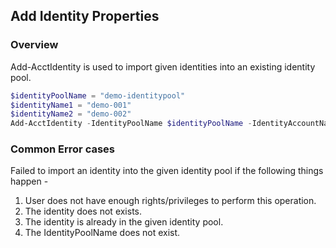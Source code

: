 ## Add Identity Properties

### Overview
Add-AcctIdentity is used to import given identities into an existing identity pool.

```powershell
$identityPoolName = "demo-identitypool"
$identityName1 = "demo-001"
$identityName2 = "demo-002"
Add-AcctIdentity -IdentityPoolName $identityPoolName -IdentityAccountName $identityName1, $identityName2

```
### Common Error cases

Failed to import an identity into the given identity pool if the following things happen -
1. User does not have enough rights/privileges to perform this operation.
2. The identity does not  exists.
3. The identity is already in the given identity pool.
4. The IdentityPoolName does not exist.
